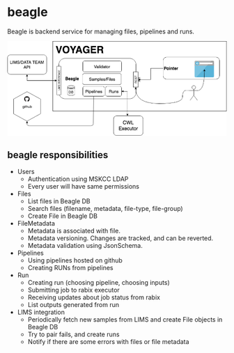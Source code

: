 # beagle

Beagle is backend service for managing files, pipelines and runs.

![alt text](docs/pics/voyager.png "Diagram of Voyager project")

## beagle responsibilities 

- Users
  - Authentication using MSKCC LDAP
  - Every user will have same permissions
- Files
  - List files in Beagle DB
  - Search files (filename, metadata, file-type, file-group)
  - Create File in Beagle DB
- FileMetadata
  - Metadata is associated with file.
  - Metadata versioning. Changes are tracked, and can be reverted.
  - Metadata validation using JsonSchema.
- Pipelines
  - Using pipelines hosted on github
  - Creating RUNs from pipelines
- Run
  - Creating run (choosing pipeline, choosing inputs)
  - Submitting job to rabix executor
  - Receiving updates about job status from rabix
  - List outputs generated from run
- LIMS integration
  - Periodically fetch new samples from LIMS and create File objects in Beagle DB
  - Try to pair fails, and create runs
  - Notify if there are some errors with files or file metadata



